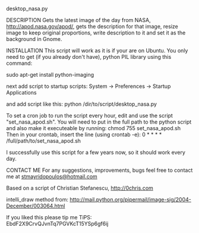 desktop_nasa.py

DESCRIPTION
Gets the latest image of the day from NASA, http://apod.nasa.gov/apod/,
gets the description for that image, resize image to keep original proportions, write description to it
and set it as the background in Gnome.

INSTALLATION
This script will work as it is if your are on Ubuntu.
You only need to get (if you already don't have), python PIL library using this command:

sudo apt-get install python-imaging

next add script to startup scripts:
System -> Preferences -> Startup Applications

and add script like this:
python /dir/to/script/desktop_nasa.py

To set a cron job to run the script every hour, edit and use the script "set_nasa_apod.sh". You will need to put in the full path to the python script and also make it executeable by running:
chmod 755 set_nasa_apod.sh
Then in your crontab, insert the line (using crontab -e):
0 * * * * /full/path/to/set_nasa_apod.sh

I successfully use this script for a few years now, so it should work every day.

CONTACT ME
For any suggestions, improvements, bugs feel free to contact me at
stmayridopoulos@hotmail.com

Based on a script of Christian Stefanescu, http://0chris.com

intelli_draw method from:
http://mail.python.org/pipermail/image-sig/2004-December/003064.html


If you liked this please tip me
TiPS: EbdF2X9CrvQJvnTq7PGVKcT15YSp6gf6ij
